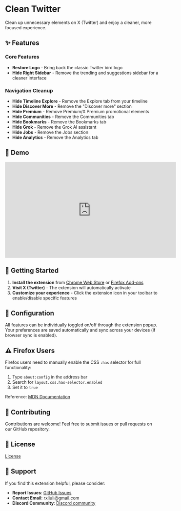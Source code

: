 # Clean Twitter

Clean up unnecessary elements on X (Twitter) and enjoy a cleaner, more focused experience.

## ✨ Features

### Core Features

- **Restore Logo** - Bring back the classic Twitter bird logo
- **Hide Right Sidebar** - Remove the trending and suggestions sidebar for a cleaner interface

### Navigation Cleanup

- **Hide Timeline Explore** - Remove the Explore tab from your timeline
- **Hide Discover More** - Remove the "Discover more" section
- **Hide Premium** - Remove Premium/X Premium promotional elements
- **Hide Communities** - Remove the Communities tab
- **Hide Bookmarks** - Remove the Bookmarks tab
- **Hide Grok** - Remove the Grok AI assistant
- **Hide Jobs** - Remove the Jobs section
- **Hide Analytics** - Remove the Analytics tab

## 🎉 Demo

<iframe width="560" height="315" src="https://www.youtube.com/embed/YBHtrP5zVd8?si=8frcG9G3sSF1d7Is" title="YouTube video player" frameborder="0" allow="accelerometer; autoplay; clipboard-write; encrypted-media; gyroscope; picture-in-picture; web-share" referrerpolicy="strict-origin-when-cross-origin" allowfullscreen></iframe>

## 🚀 Getting Started

1. **Install the extension** from [Chrome Web Store](https://chrome.google.com/webstore/detail/lbbfmkbgembfbohdadeggdcgdkmfdmpb) or [Firefox Add-ons](https://addons.mozilla.org/zh-CN/firefox/addon/clean-twitter-2333/)
2. **Visit X (Twitter)** - The extension will automatically activate
3. **Customize your experience** - Click the extension icon in your toolbar to enable/disable specific features

## 🔧 Configuration

All features can be individually toggled on/off through the extension popup. Your preferences are saved automatically and sync across your devices (if browser sync is enabled).

## ⚠️ Firefox Users

Firefox users need to manually enable the CSS `:has` selector for full functionality:

1. Type `about:config` in the address bar
2. Search for `layout.css.has-selector.enabled`
3. Set it to `true`

Reference: [MDN Documentation](https://developer.mozilla.org/en-US/docs/Web/CSS/:has#browser_compatibility)

## 🤝 Contributing

Contributions are welcome! Feel free to submit issues or pull requests on our GitHub repository.

## 📄 License

[License](https://github.com/rxliuli/clean-twitter/blob/main/README.md)

## 🙏 Support

If you find this extension helpful, please consider:

- **Report Issues**: [GitHub Issues](https://github.com/rxliuli/clean-twitter/issues)
- **Contact Email**: [rxliuli@gmail.com](mailto:rxliuli@gmail.com)
- **Discord Community**: [Discord community](https://discord.gg/gFhKUthc88)
